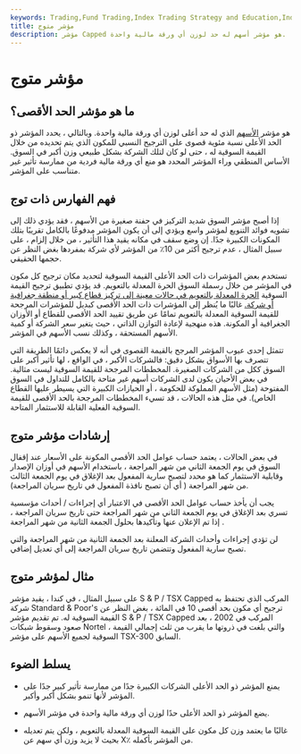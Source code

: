 ```yaml
---
keywords: Trading,Fund Trading,Index Trading Strategy and Education,Index Trading Strategy
title: مؤشر متوج
description: مؤشر Capped هو مؤشر أسهم له حد لوزن أي ورقة مالية واحدة.
---
```


# مؤشر متوج
## ما هو مؤشر الحد الأقصى؟

هو مؤشر [الأسهم](/equity) الذي له حد أعلى لوزن أي ورقة مالية واحدة. وبالتالي ، يحدد المؤشر ذو الحد الأعلى نسبة مئوية قصوى على الترجيح النسبي للمكون الذي يتم تحديده من خلال القيمة السوقية له ، حتى لو كان لتلك الشركة بشكل طبيعي وزن أكبر في السوق. الأساس المنطقي وراء المؤشر المحدد هو منع أي ورقة مالية فردية من ممارسة تأثير غير متناسب على المؤشر.

## فهم الفهارس ذات توج

إذا أصبح مؤشر السوق شديد التركيز في حفنة صغيرة من الأسهم ، فقد يؤدي ذلك إلى تشويه فوائد التنويع لمؤشر واسع ويؤدي إلى أن يكون المؤشر مدفوعًا بالكامل تقريبًا بتلك المكونات الكبيرة جدًا. إن وضع سقف في مكانه يقيد هذا التأثير ، من خلال إلزام ، على سبيل المثال ، عدم ترجيح أكثر من 10٪ من المؤشر لأي شركة بمفردها بغض النظر عن حجمها الحقيقي.

تستخدم بعض المؤشرات ذات الحد الأعلى القيمة السوقية لتحديد مكان ترجيح كل مكون في المؤشر من خلال رسملة السوق الحرة المعدلة بالتعويم. قد يؤدي تطبيق ترجيح القيمة السوقية [الحرة المعدلة بالتعويم في حالات معينة إلى تركيز قطاع كبير أو منطقة جغرافية أو شركة.](/freefloatmethodology) غالبًا ما يُنظر إلى المؤشرات ذات الحد الأقصى كبديل للمؤشرات المرجحة للقيمة السوقية المعدلة بالتعويم تمامًا عن طريق تقييد الحد الأقصى للقطاع أو الأوزان الجغرافية أو المكونة. هذه منهجية لإعادة التوازن الذاتي ، حيث يتغير سعر الشركة أو كمية الأسهم المستحقة ، وكذلك نسب الأسهم في المؤشر.

تتمثل إحدى عيوب المؤشر المرجح بالقيمة القصوى في أنه لا يعكس دائمًا الطريقة التي تتصرف بها الأسواق بشكل دقيق: فالشركات الأكبر ، في الواقع ، لها تأثير أكبر على السوق ككل من الشركات الصغيرة. المخططات المرجحة للقيمة السوقية ليست مثالية. في بعض الأحيان يكون لدى الشركات أسهم غير متاحة بالكامل للتداول في السوق المفتوحة (مثل الأسهم المملوكة للحكومة ، أو الحيازات الكبيرة التي يسيطر عليها القطاع الخاص). في مثل هذه الحالات ، قد تسيء المخططات المرجحة بالحد الأقصى للقيمة السوقية الفعلية القابلة للاستثمار المتاحة.

## إرشادات مؤشر متوج

في بعض الحالات ، يعتمد حساب عوامل الحد الأقصى المكونة على الأسعار عند إقفال السوق في يوم الجمعة الثاني من شهر المراجعة ، باستخدام الأسهم في أوزان الإصدار وقابلية الاستثمار كما هو محدد لتصبح سارية المفعول بعد الإغلاق في يوم الجمعة الثالث من شهر المراجعة ( أي أن تصبح نافذة المفعول في تاريخ سريان المراجعة).

يجب أن يأخذ حساب عوامل الحد الأقصى في الاعتبار أي إجراءات / أحداث مؤسسية تسري بعد الإغلاق في يوم الجمعة الثاني من شهر المراجعة حتى تاريخ سريان المراجعة ، إذا تم الإعلان عنها وتأكيدها بحلول الجمعة الثانية من شهر المراجعة .

لن تؤدي إجراءات وأحداث الشركة المعلنة بعد الجمعة الثانية من شهر المراجعة والتي تصبح سارية المفعول وتتضمن تاريخ سريان المراجعة إلى أي تعديل إضافي.

## مثال لمؤشر متوج

على سبيل المثال ، في كندا ، يقيد مؤشر S & P / TSX Capped المركب الذي تحتفظ به شركة Standard & Poor's ترجيح أي مكون بحد أقصى 10 في المائة ، بغض النظر عن القيمة السوقية له. تم تقديم مؤشر S & P / TSX Capped المركب في 2002 ، بعد صعود وسقوط شبكات Nortel ، والتي بلغت في ذروتها ما يقرب من ثلث إجمالي القيمة السوقية لجميع الأسهم على مؤشر TSX-300 السابق.

## يسلط الضوء

- يمنع المؤشر ذو الحد الأعلى الشركات الكبيرة جدًا من ممارسة تأثير كبير جدًا على المؤشر لأنها تنمو بشكل أكبر وأكبر.

- يضع المؤشر ذو الحد الأعلى حدًا لوزن أي ورقة مالية واحدة في مؤشر الأسهم.

- غالبًا ما يعتمد وزن كل مكون على القيمة السوقية المعدلة بالتعويم ، ولكن يتم تعديله بحيث لا يزيد وزن أي سهم عن X٪ من المؤشر بأكمله.

